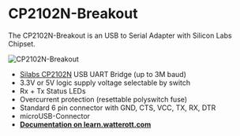 # CP2102N-Breakout
The CP2102N-Breakout is an USB to Serial Adapter with Silicon Labs Chipset.

![CP2102N-Breakout](https://github.com/watterott/CP2102N-Breakout/raw/master/hardware/CP2102N-Breakout_v10.jpg)

* [Silabs CP2102N](http://www.silabs.com/products/interface/usb-bridges/usbxpress-usb-bridges/Pages/usbxpress-usb-bridges.aspx) USB UART Bridge (up to 3M baud)
* 3.3V or 5V logic supply voltage selectable by switch
* Rx + Tx Status LEDs
* Overcurrent protection (resettable polyswitch fuse)
* Standard 6 pin connector with GND, CTS, VCC, TX, RX, DTR
* microUSB-Connector
* **[Documentation on learn.watterott.com](http://learn.watterott.com/cp2102n-breakout/)**
